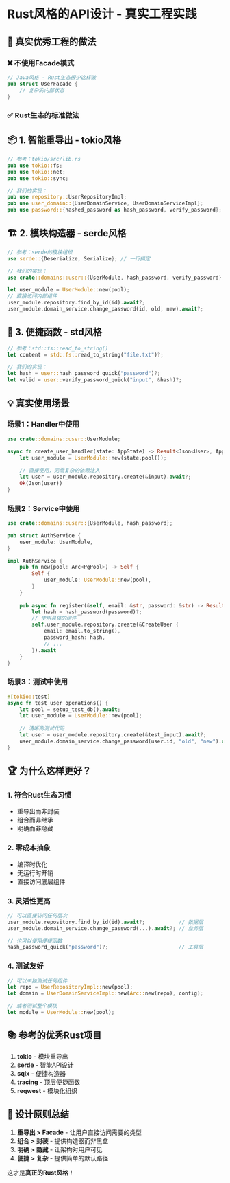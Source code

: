 # Rust风格的API设计 - 真实工程实践

## 🎯 **真实优秀工程的做法**

### ❌ **不使用Facade模式**
```rust
// Java风格 - Rust生态很少这样做
pub struct UserFacade {
    // 复杂的内部状态
}
```

### ✅ **Rust生态的标准做法**

## 📦 **1. 智能重导出 - tokio风格**

```rust
// 参考：tokio/src/lib.rs
pub use tokio::fs;
pub use tokio::net; 
pub use tokio::sync;

// 我们的实现：
pub use repository::UserRepositoryImpl;
pub use user_domain::{UserDomainService, UserDomainServiceImpl};
pub use password::{hashed_password as hash_password, verify_password};
```

## 🏗️ **2. 模块构造器 - serde风格**

```rust
// 参考：serde的模块组织
use serde::{Deserialize, Serialize}; // 一行搞定

// 我们的实现：
use crate::domains::user::{UserModule, hash_password, verify_password};

let user_module = UserModule::new(pool);
// 直接访问内部组件
user_module.repository.find_by_id(id).await?;
user_module.domain_service.change_password(id, old, new).await?;
```

## 🔧 **3. 便捷函数 - std风格**

```rust
// 参考：std::fs::read_to_string()
let content = std::fs::read_to_string("file.txt")?;

// 我们的实现：
let hash = user::hash_password_quick("password")?;
let valid = user::verify_password_quick("input", &hash)?;
```

## 💡 **真实使用场景**

### **场景1：Handler中使用**
```rust
use crate::domains::user::UserModule;

async fn create_user_handler(state: AppState) -> Result<Json<User>, AppError> {
    let user_module = UserModule::new(state.pool());
    
    // 直接使用，无需复杂的依赖注入
    let user = user_module.repository.create(&input).await?;
    Ok(Json(user))
}
```

### **场景2：Service中使用**
```rust
use crate::domains::user::{UserModule, hash_password};

pub struct AuthService {
    user_module: UserModule,
}

impl AuthService {
    pub fn new(pool: Arc<PgPool>) -> Self {
        Self {
            user_module: UserModule::new(pool),
        }
    }
    
    pub async fn register(&self, email: &str, password: &str) -> Result<User> {
        let hash = hash_password(password)?;
        // 使用具体的组件
        self.user_module.repository.create(&CreateUser { 
            email: email.to_string(),
            password_hash: hash,
            // ...
        }).await
    }
}
```

### **场景3：测试中使用**
```rust
#[tokio::test]
async fn test_user_operations() {
    let pool = setup_test_db().await;
    let user_module = UserModule::new(pool);
    
    // 清晰的测试代码
    let user = user_module.repository.create(&test_input).await?;
    user_module.domain_service.change_password(user.id, "old", "new").await?;
}
```

## 🏆 **为什么这样更好？**

### **1. 符合Rust生态习惯**
- 重导出而非封装
- 组合而非继承
- 明确而非隐藏

### **2. 零成本抽象**
- 编译时优化
- 无运行时开销
- 直接访问底层组件

### **3. 灵活性更高**
```rust
// 可以直接访问任何层次
user_module.repository.find_by_id(id).await?;           // 数据层
user_module.domain_service.change_password(...).await?; // 业务层

// 也可以使用便捷函数
hash_password_quick("password")?;                       // 工具层
```

### **4. 测试友好**
```rust
// 可以单独测试任何组件
let repo = UserRepositoryImpl::new(pool);
let domain = UserDomainServiceImpl::new(Arc::new(repo), config);

// 或者测试整个模块
let module = UserModule::new(pool);
```

## 📚 **参考的优秀Rust项目**

1. **tokio** - 模块重导出
2. **serde** - 智能API设计  
3. **sqlx** - 便捷构造器
4. **tracing** - 顶层便捷函数
5. **reqwest** - 模块化组织

## 🎯 **设计原则总结**

1. **重导出 > Facade** - 让用户直接访问需要的类型
2. **组合 > 封装** - 提供构造器而非黑盒
3. **明确 > 隐藏** - 让架构对用户可见
4. **便捷 > 复杂** - 提供简单的默认路径

这才是**真正的Rust风格**！ 